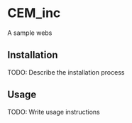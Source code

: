 # CEM_inc

A sample webs


## Installation

TODO: Describe the installation process


## Usage

TODO: Write usage instructions